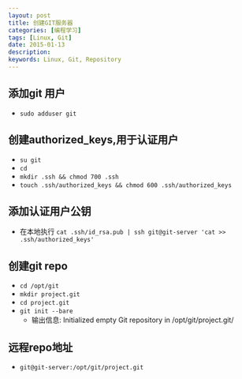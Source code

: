 ```yaml
---
layout: post
title: 创建GIT服务器
categories: [编程学习]
tags: [Linux, Git]
date: 2015-01-13
description:
keywords: Linux, Git, Repository
---
```


## 添加git 用户

* `sudo adduser git`

## 创建authorized_keys,用于认证用户

* `su git`
* `cd`
* `mkdir .ssh && chmod 700 .ssh`
* `touch .ssh/authorized_keys && chmod 600 .ssh/authorized_keys`

## 添加认证用户公钥

* 在本地执行 `cat .ssh/id_rsa.pub | ssh git@git-server 'cat >> .ssh/authorized_keys'`

## 创建git repo

* `cd /opt/git`
* `mkdir project.git`
* `cd project.git`
* `git init --bare`
  * 输出信息: Initialized empty Git repository in /opt/git/project.git/

## 远程repo地址

* `git@git-server:/opt/git/project.git`
